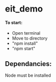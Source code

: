 # eit_demo

#### To start:
+ Open terminal
+ Move to directory
+ "npm install"
+ "npm start"

## Dependancies:
Node must be installed
